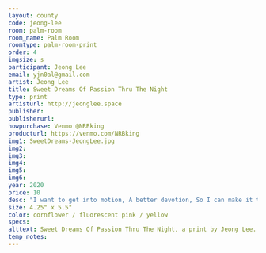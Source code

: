 ```yaml
---
layout: county 
code: jeong-lee
room: palm-room
room_name: Palm Room
roomtype: palm-room-print
order: 4
imgsize: s
participant: Jeong Lee
email: yjn0al@gmail.com
artist: Jeong Lee
title: Sweet Dreams Of Passion Thru The Night
type: print
artisturl: http://jeonglee.space
publisher: 
publisherurl: 
howpurchase: Venmo @NRBking
producturl: https://venmo.com/NRBking
img1: SweetDreams-JeongLee.jpg
img2: 
img3: 
img4: 
img5: 
img6: 
year: 2020
price: 10
desc: "I want to get into motion, A better devotion, So I can make it through the night, So the music is playin', You know what I'm saying, Now everything will be alright, Ola ola eh ola ola eh, Ola ola eh eh ola ola eh, Rhythm is a creation a better sensation, That will lead you through the night"
size: 4.25" x 5.5"
color: cornflower / fluorescent pink / yellow
specs: 
alttext: Sweet Dreams Of Passion Thru The Night, a print by Jeong Lee.
temp_notes: 
---
```

